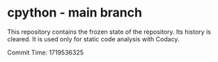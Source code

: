 # cpython - main branch

This repository contains the frozen state of the repository.
Its history is cleared. It is used only for static code
analysis with Codacy.

Commit Time: 1719536325